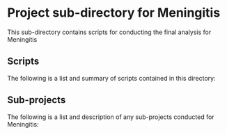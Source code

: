 # Project sub-directory for Meningitis
This sub-directory contains scripts for conducting the final analysis for Meningitis

## Scripts
The following is a list and summary of scripts contained in this directory:


## Sub-projects
The following is a list and description of any sub-projects conducted for Meningitis:
